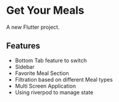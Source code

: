 # Get Your Meals

A new Flutter project.

## Features

- Bottom Tab feature to switch
- Sidebar
- Favorite Meal Section
- Filtration based on different Meal types
- Multi Screen Application
- Using riverpod to manage state
